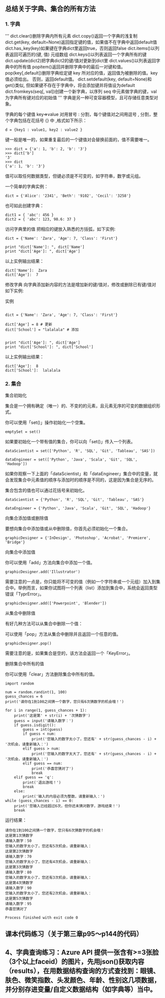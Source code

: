 ## **总结关于字典、集合的所有方法**
### 1. 字典
'''
dict.clear()删除字典内所有元素
dict.copy()返回一个字典的浅复制
dict.get(key, default=None)返回指定键的值，如果值不在字典中返回default值
dict.has_key(key)如果键在字典dict里返回true，否则返回false
dict.items()以列表返回可遍历的(键, 值) 元组数组
dict.keys()以列表返回一个字典所有的键
dict.update(dict2)把字典dict2的键/值对更新到dict里
dict.values()以列表返回字典中的所有值
popitem()返回并删除字典中的最后一对键和值。
pop(key[,default])删除字典给定键 key 所对应的值，返回值为被删除的值。key值必须给出。 否则，返回default值。
dict.setdefault(key, default=None)和get()类似, 但如果键不存在于字典中，将会添加键并将值设为default
dict.fromkeys(seq[, val])创建一个新字典，以序列 seq 中元素做字典的键，val 为字典所有键对应的初始值
'''
字典是另一种可变容器模型，且可存储任意类型对象。

字典的每个键值 key=>value 对用冒号 : 分割，每个键值对之间用逗号 , 分割，整个字典包括在花括号 {} 中 ,格式如下所示：
```
d = {key1 : value1, key2 : value2 }
```
键一般是唯一的，如果重复最后的一个键值对会替换前面的，值不需要唯一。
```
>>> dict = {'a': 1, 'b': 2, 'b': '3'}
>>> dict['b']
'3'
>>> dict
{'a': 1, 'b': '3'}
```
值可以取任何数据类型，但键必须是不可变的，如字符串，数字或元组。

一个简单的字典实例：
```
dict = {'Alice': '2341', 'Beth': '9102', 'Cecil': '3258'}
```
也可如此创建字典：
```
dict1 = { 'abc': 456 }
dict2 = { 'abc': 123, 98.6: 37 }
```
访问字典里的值
把相应的键放入熟悉的方括弧，如下实例:

```
dict = {'Name': 'Zara', 'Age': 7, 'Class': 'First'}
 
print "dict['Name']: ", dict['Name']
print "dict['Age']: ", dict['Age']
```
以上实例输出结果：
```
dict['Name']:  Zara
dict['Age']:  7
```
修改字典
向字典添加新内容的方法是增加新的键/值对，修改或删除已有键/值对如下实例:

实例
```
 
dict = {'Name': 'Zara', 'Age': 7, 'Class': 'First'}
 
dict['Age'] = 8 # 更新
dict['School'] = "lalalala" # 添加
 
 
print "dict['Age']: ", dict['Age']
print "dict['School']: ", dict['School']
```
以上实例输出结果：
```
dict['Age']:  8
dict['School']:  lalalala
```
### 2. 集合
集合初始化

集合是一个拥有确定（唯一）的、不变的的元素，且元素无序的可变的数据组织形式。

你可以使用「set()」操作初始化一个空集。
```
emptySet = set()
```
如果要初始化一个带有值的集合，你可以向「set()」传入一个列表。
```
dataScientist = set(['Python', 'R', 'SQL', 'Git', 'Tableau', 'SAS'])

dataEngineer = set(['Python', 'Java', 'Scala', 'Git', 'SQL', 'Hadoop'])
```
如果你观察一下上面的「dataScientist」和「dataEngineer」集合中的变量，就会发现集合中元素值的顺序与添加时的顺序是不同的，这是因为集合是无序的。

集合包含的值也可以通过花括号来初始化。
```
dataScientist = {'Python', 'R', 'SQL', 'Git', 'Tableau', 'SAS'}​

dataEngineer = {'Python', 'Java', 'Scala', 'Git', 'SQL', 'Hadoop'}​
```
向集合添加值或删除值

要想向集合中添加值或从中删除值，你首先必须初始化一个集合。

```
graphicDesigner = {'InDesign', 'Photoshop', 'Acrobat', 'Premiere', 'Bridge'}​
```
向集合中添加值

你可以使用「add」方法向集合中添加一个值。
```
graphicDesigner.add('Illustrator')
```
需要注意的一点是，你只能将不可变的值（例如一个字符串或一个元组）加入到集合中。举例而言，如果你试图将一个列表（list）添加到集合中，系统会返回类型错误「TyprError」。
```
graphicDesigner.add(['Powerpoint', 'Blender'])
```
从集合中删除值

有好几种方法可以从集合中删除一个值：


可以使用「pop」方法从集合中删除并且返回一个任意的值。
```
graphicDesigner.pop()
```
需要注意的是，如果集合是空的，该方法会返回一个「KeyError」。

删除集合中所有的值

你可以使用「clear」方法删除集合中所有的值。
```
import random

num = random.randint(1, 100)
guess_chances = 6
print('请你在1到100之间猜一个数字，您只有6次猜数字的机会哦！')

for i in range(1, guess_chances + 1):
    print('这是第' + str(i) + '次猜数字')
    guess = input('请输入数字：')
    if guess.isdigit():
        guess = int(guess)
        if guess < num:
            print('您输入的数字太小了，您还有' + str(guess_chances - i) + '次机会，请重新输入：')
        elif guess > num:
            print('您输入的数字太大了，您还有' + str(guess_chances - i) + '次机会，请重新输入：')
        elif guess == num:
            print('恭喜您猜对了')
            break
    elif guess == 'q':
        print('退出游戏！')
        break
    else:
        print('输入的内容必须为整数，请重新输入：')
while (guess_chances - i) == 0:
    print('您输入已经超过6次，但你还未猜对数字，游戏结束！')
    break
```
运行结果：
```
请你在1到100之间猜一个数字，您只有6次猜数字的机会哦！
这是第1次猜数字
请输入数字：50
您输入的数字太小了，您还有5次机会，请重新输入：
这是第2次猜数字
请输入数字：70
您输入的数字太小了，您还有4次机会，请重新输入：
这是第3次猜数字
请输入数字：80
您输入的数字太小了，您还有3次机会，请重新输入：
这是第4次猜数字
请输入数字：90
您输入的数字太小了，您还有2次机会，请重新输入：
这是第5次猜数字
请输入数字：95
恭喜您猜对了

Process finished with exit code 0

```

## **课本代码练习（关于第三章p95～p144的代码）**
## **4、字典查询练习：Azure API 提供一张含有>=3张脸（3个以上faceid）的图片，先用json()获取内容（results），在用数据结构查询的方式查找到：眼镜、肤色、微笑指数、头发颜色、年龄、性别这几项数据，并分别存进变量/自定义数据结构（如字典等）当中。**

